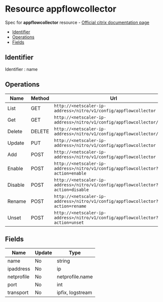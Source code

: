 # Resource appflowcollector

Spec for **appflowcollector** resource - [Official citrix documentation page](https://developer-docs.citrix.com/projects/netscaler-nitro-api/en/12.0/configuration/appflow/appflowcollector/appflowcollector/)

- [Identifier](#identifier)
- [Operations](#operations)
- [Fields](#fields)

## Identifier

Identifier : name

## Operations

| Name | Method | Url |
|----|----|----|
| List | GET | `http://<netscaler-ip-address>/nitro/v1/config/appflowcollector` |
| Get | GET | `http://<netscaler-ip-address>/nitro/v1/config/appflowcollector/<name>` |
| Delete | DELETE | `http://<netscaler-ip-address>/nitro/v1/config/appflowcollector/<name>` |
| Update | PUT | `http://<netscaler-ip-address>/nitro/v1/config/appflowcollector` |
| Add | POST | `http://<netscaler-ip-address>/nitro/v1/config/appflowcollector` |
| Enable | POST | `http://<netscaler-ip-address>/nitro/v1/config/appflowcollector?action=enable` |
| Disable | POST | `http://<netscaler-ip-address>/nitro/v1/config/appflowcollector?action=disable` |
| Rename | POST | `http://<netscaler-ip-address>/nitro/v1/config/appflowcollector?action=rename` |
| Unset | POST | `http://<netscaler-ip-address>/nitro/v1/config/appflowcollector?action=unset` |

## Fields

| Name | Update | Type |
|----|----|----|
| name | No | string |
| ipaddress | No | ip |
| netprofile | No | netprofile.name |
| port | No | int |
| transport | No | ipfix, logstream |

